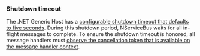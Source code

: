 ### Shutdown timeout

The .NET Generic Host has a [configurable shutdown timeout that defaults to five seconds](https://docs.microsoft.com/en-us/aspnet/core/fundamentals/host/generic-host#shutdowntimeout). During this shutdown period, NServiceBus waits for all in-flight messages to complete. To ensure the shutdown timeout is honored, all message handlers must [observe the cancellation token that is available on the message handler context](/nservicebus/hosting/cooperative-cancellation.md).
